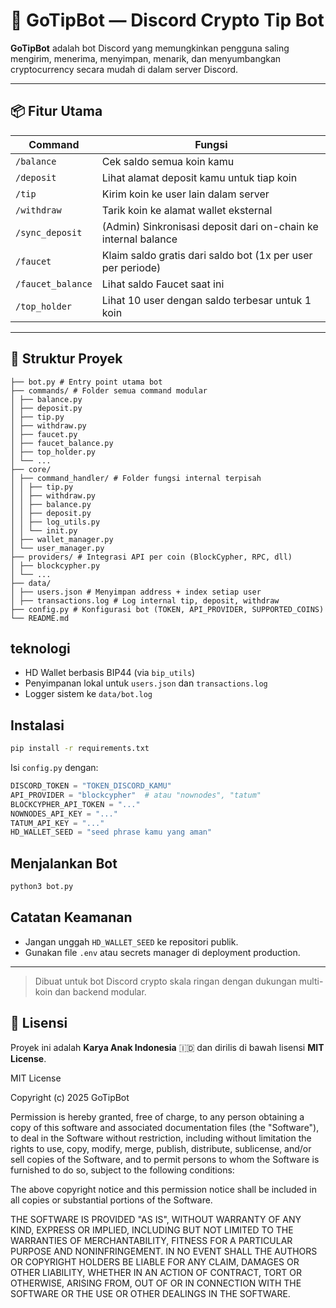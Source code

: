 # 🚀 GoTipBot — Discord Crypto Tip Bot

**GoTipBot** adalah bot Discord yang memungkinkan pengguna saling mengirim, menerima, menyimpan, menarik, dan menyumbangkan cryptocurrency secara mudah di dalam server Discord.

---

## 📦 Fitur Utama

| Command               | Fungsi                                                                 |
|-----------------------|------------------------------------------------------------------------|
| `/balance`            | Cek saldo semua koin kamu                                              |
| `/deposit`            | Lihat alamat deposit kamu untuk tiap koin                              |
| `/tip`                | Kirim koin ke user lain dalam server                                   |
| `/withdraw`           | Tarik koin ke alamat wallet eksternal                                  |
| `/sync_deposit`       | (Admin) Sinkronisasi deposit dari on-chain ke internal balance         |
| `/faucet`             | Klaim saldo gratis dari saldo bot (1x per user per periode)            |
| `/faucet_balance`     | Lihat saldo Faucet saat ini                                            |
| `/top_holder`         | Lihat 10 user dengan saldo terbesar untuk 1 koin                       |


---

## 📁 Struktur Proyek
```
├── bot.py # Entry point utama bot
├── commands/ # Folder semua command modular
│ ├── balance.py
│ ├── deposit.py
│ ├── tip.py
│ ├── withdraw.py
│ ├── faucet.py
│ ├── faucet_balance.py
│ ├── top_holder.py
│ └── ...
├── core/
│ ├── command_handler/ # Folder fungsi internal terpisah
│ │ ├── tip.py
│ │ ├── withdraw.py
│ │ ├── balance.py
│ │ ├── deposit.py
│ │ ├── log_utils.py
│ │ └── init.py
│ ├── wallet_manager.py
│ └── user_manager.py
├── providers/ # Integrasi API per coin (BlockCypher, RPC, dll)
│ ├── blockcypher.py
│ └── ...
├── data/
│ ├── users.json # Menyimpan address + index setiap user
│ ├── transactions.log # Log internal tip, deposit, withdraw
├── config.py # Konfigurasi bot (TOKEN, API_PROVIDER, SUPPORTED_COINS)
└── README.md
```

## teknologi

* HD Wallet berbasis BIP44 (via `bip_utils`)
* Penyimpanan lokal untuk `users.json` dan `transactions.log`
* Logger sistem ke `data/bot.log`

## Instalasi

```bash
pip install -r requirements.txt
```

Isi `config.py` dengan:

```python
DISCORD_TOKEN = "TOKEN_DISCORD_KAMU"
API_PROVIDER = "blockcypher"  # atau "nownodes", "tatum"
BLOCKCYPHER_API_TOKEN = "..."
NOWNODES_API_KEY = "..."
TATUM_API_KEY = "..."
HD_WALLET_SEED = "seed phrase kamu yang aman"
```

## Menjalankan Bot

```bash
python3 bot.py
```

## Catatan Keamanan

* Jangan unggah `HD_WALLET_SEED` ke repositori publik.
* Gunakan file `.env` atau secrets manager di deployment production.

---

> Dibuat untuk bot Discord crypto skala ringan dengan dukungan multi-koin dan backend modular.

## 📄 Lisensi

Proyek ini adalah **Karya Anak Indonesia** 🇮🇩 dan dirilis di bawah lisensi **MIT License**.


MIT License

Copyright (c) 2025 GoTipBot

Permission is hereby granted, free of charge, to any person obtaining a copy
of this software and associated documentation files (the "Software"), to deal
in the Software without restriction, including without limitation the rights
to use, copy, modify, merge, publish, distribute, sublicense, and/or sell
copies of the Software, and to permit persons to whom the Software is
furnished to do so, subject to the following conditions:

The above copyright notice and this permission notice shall be included in
all copies or substantial portions of the Software.

THE SOFTWARE IS PROVIDED "AS IS", WITHOUT WARRANTY OF ANY KIND, EXPRESS OR
IMPLIED, INCLUDING BUT NOT LIMITED TO THE WARRANTIES OF MERCHANTABILITY,
FITNESS FOR A PARTICULAR PURPOSE AND NONINFRINGEMENT. IN NO EVENT SHALL THE
AUTHORS OR COPYRIGHT HOLDERS BE LIABLE FOR ANY CLAIM, DAMAGES OR OTHER
LIABILITY, WHETHER IN AN ACTION OF CONTRACT, TORT OR OTHERWISE, ARISING FROM,
OUT OF OR IN CONNECTION WITH THE SOFTWARE OR THE USE OR OTHER DEALINGS IN
THE SOFTWARE.
